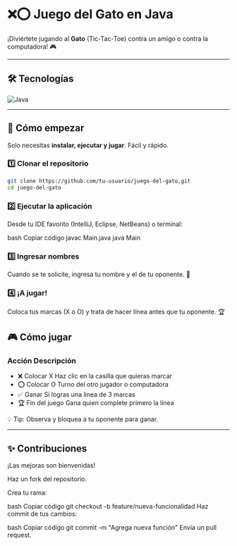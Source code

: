 # ❌⭕ Juego del Gato en Java

¡Diviértete jugando al **Gato** (Tic-Tac-Toe) contra un amigo o contra la computadora! 🎮  

---

## 🛠️ Tecnologías
![Java](https://img.shields.io/badge/Java-ED8B00?style=for-the-badge&logo=java&logoColor=white)

---

## 🚀 Cómo empezar

Solo necesitas **instalar, ejecutar y jugar**. Fácil y rápido.  

### 1️⃣ Clonar el repositorio
```bash
git clone https://github.com/tu-usuario/juego-del-gato.git
cd juego-del-gato
```
### 2️⃣ Ejecutar la aplicación
Desde tu IDE favorito (IntelliJ, Eclipse, NetBeans) o terminal:

bash
Copiar código
javac Main.java
java Main
### 3️⃣ Ingresar nombres
Cuando se te solicite, ingresa tu nombre y el de tu oponente. 📝

### 4️⃣ ¡A jugar!
Coloca tus marcas (X o O) y trata de hacer línea antes que tu oponente. 🏆

## 🎮 Cómo jugar
### Acción	Descripción
- ❌ Colocar X	Haz clic en la casilla que quieras marcar
- ⭕ Colocar O	Turno del otro jugador o computadora
- ✅ Ganar	Si logras una línea de 3 marcas
- 🏆 Fin del juego	Gana quien complete primero la línea

💡 Tip: Observa y bloquea a tu oponente para ganar.

---

## ✨ Contribuciones
¡Las mejoras son bienvenidas!

Haz un fork del repositorio.

Crea tu rama:

bash
Copiar código
git checkout -b feature/nueva-funcionalidad
Haz commit de tus cambios:

bash
Copiar código
git commit -m "Agrega nueva función"
Envía un pull request.
